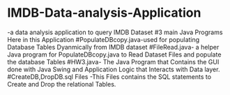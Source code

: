 # IMDB-Data-analysis-Application
-a data analysis application to query IMDB Dataset
#3 main Java Programs Here in this Application
#PopulateDBcopy.java-used for populating Database Tables Dyanmically from IMDB dataset
#FileRead.java- a helper Java program for PopulateDBcopy.java to Read Dataset Files and populate the database Tables
#HW3.java- The Java Program that Contains the GUI done with Java Swing and Application Logic that Interacts with Data layer.
#CreateDB,DropDB.sql Files -This Files contains the SQL statements to Create and Drop the relational Tables.


